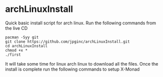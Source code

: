 # archLinuxInstall
Quick basic install script for arch linux. Run the following commands from the live CD

    pacman -Syy git
    git clone https://github.com/jpginc/archLinuxInstall.git
    cd archLinuxInstall
    chmod +x * 
    ./first
It will take some time for linux arch linux to download all the files. Once the install is complete run the following commands to setup X-Monad
